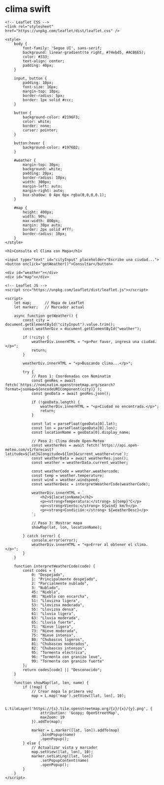 # clima swift


<!DOCTYPE html>
<html lang="es">
<head>
    <meta charset="UTF-8">
    <title>clima</title>

    <!-- Leaflet CSS -->
    <link rel="stylesheet" href="https://unpkg.com/leaflet/dist/leaflet.css" />

    <style>
        body {
            font-family: 'Segoe UI', sans-serif;
            background: linear-gradient(to right, #74ebd5, #ACB6E5);
            color: #333;
            text-align: center;
            padding: 40px;
        }

        input, button {
            padding: 10px;
            font-size: 16px;
            margin-top: 10px;
            border-radius: 5px;
            border: 1px solid #ccc;
        }

        button {
            background-color: #2196F3;
            color: white;
            border: none;
            cursor: pointer;
        }

        button:hover {
            background-color: #1976D2;
        }

        #weather {
            margin-top: 30px;
            background: white;
            padding: 20px;
            border-radius: 10px;
            width: 300px;
            margin-left: auto;
            margin-right: auto;
            box-shadow: 0 4px 6px rgba(0,0,0,0.1);
        }

        #map {
            height: 400px;
            width: 90%;
            max-width: 800px;
            margin: 30px auto;
            border: 2px solid #fff;
            border-radius: 10px;
        }
    </style>
</head>
<body>

    <h1>Consulta el Clima con Mapa</h1>

    <input type="text" id="cityInput" placeholder="Escribe una ciudad...">
    <button onclick="getWeather()">Consultar</button>

    <div id="weather"></div>
    <div id="map"></div>

    <!-- Leaflet JS -->
    <script src="https://unpkg.com/leaflet/dist/leaflet.js"></script>

    <script>
        let map;      // Mapa de Leaflet
        let marker;   // Marcador actual

        async function getWeather() {
            const city = document.getElementById("cityInput").value.trim();
            const weatherDiv = document.getElementById("weather");

            if (!city) {
                weatherDiv.innerHTML = "<p>Por favor, ingresa una ciudad.</p>";
                return;
            }

            weatherDiv.innerHTML = "<p>Buscando clima...</p>";

            try {
                // Paso 1: Coordenadas con Nominatim
                const geoRes = await fetch(`https://nominatim.openstreetmap.org/search?format=json&q=${encodeURIComponent(city)}`);
                const geoData = await geoRes.json();

                if (!geoData.length) {
                    weatherDiv.innerHTML = "<p>Ciudad no encontrada.</p>";
                    return;
                }

                const lat = parseFloat(geoData[0].lat);
                const lon = parseFloat(geoData[0].lon);
                const locationName = geoData[0].display_name;

                // Paso 2: Clima desde Open-Meteo
                const weatherRes = await fetch(`https://api.open-meteo.com/v1/forecast?latitude=${lat}&longitude=${lon}&current_weather=true`);
                const weatherData = await weatherRes.json();
                const weather = weatherData.current_weather;

                const weatherCode = weather.weathercode;
                const temp = weather.temperature;
                const wind = weather.windspeed;
                const weatherDesc = interpretWeatherCode(weatherCode);

                weatherDiv.innerHTML = `
                    <h2>${locationName}</h2>
                    <p><strong>Temperatura:</strong> ${temp}°C</p>
                    <p><strong>Viento:</strong> ${wind} km/h</p>
                    <p><strong>Condición:</strong> ${weatherDesc}</p>
                `;

                // Paso 3: Mostrar mapa
                showMap(lat, lon, locationName);

            } catch (error) {
                console.error(error);
                weatherDiv.innerHTML = "<p>Error al obtener el clima.</p>";
            }
        }

        function interpretWeatherCode(code) {
            const codes = {
                0: "Despejado",
                1: "Principalmente despejado",
                2: "Parcialmente nublado",
                3: "Nublado",
                45: "Niebla",
                48: "Niebla con escarcha",
                51: "Llovizna ligera",
                53: "Llovizna moderada",
                55: "Llovizna densa",
                61: "Lluvia ligera",
                63: "Lluvia moderada",
                65: "Lluvia fuerte",
                71: "Nieve ligera",
                73: "Nieve moderada",
                75: "Nieve intensa",
                80: "Chubascos ligeros",
                81: "Chubascos moderados",
                82: "Chubascos intensos",
                95: "Tormenta eléctrica",
                96: "Tormenta con granizo leve",
                99: "Tormenta con granizo fuerte"
            };
            return codes[code] || "Desconocido";
        }

        function showMap(lat, lon, name) {
            if (!map) {
                // Crear mapa la primera vez
                map = L.map('map').setView([lat, lon], 10);

                L.tileLayer('https://{s}.tile.openstreetmap.org/{z}/{x}/{y}.png', {
                    attribution: '&copy; OpenStreetMap',
                    maxZoom: 19
                }).addTo(map);

                marker = L.marker([lat, lon]).addTo(map)
                    .bindPopup(name)
                    .openPopup();
            } else {
                // Actualizar vista y marcador
                map.setView([lat, lon], 10);
                marker.setLatLng([lat, lon])
                    .setPopupContent(name)
                    .openPopup();
            }
        }
    </script>

</body>
</html>
